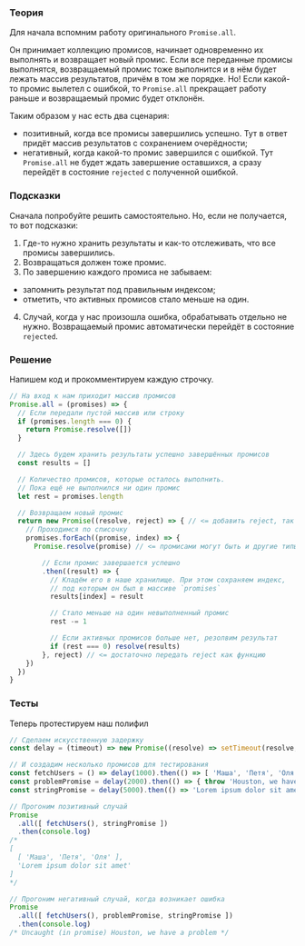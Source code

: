 ### Теория

Для начала вспомним работу оригинального `Promise.all`.

Он принимает коллекцию промисов, начинает одновременно их выполнять и возвращает новый промис. Если все переданные промисы выполнятся, возвращаемый промис тоже выполнится и в нём будет лежать массив результатов, причём в том же порядке. Но! Если какой-то промис вылетел с ошибкой, то `Promise.all` прекращает работу раньше и возвращаемый промис будет отклонён.

Таким образом у нас есть два сценария:

- позитивный, когда все промисы завершились успешно. Тут в ответ придёт массив результатов с сохранением очерёдности;
- негативный, когда какой-то промис завершился с ошибкой. Тут `Promise.all` не будет ждать завершение оставшихся, а сразу перейдёт в состояние `rejected` с полученной ошибкой.

### Подсказки

Сначала попробуйте решить самостоятельно. Но, если не получается, то вот подсказки:

1. Где-то нужно хранить результаты и как-то отслеживать, что все промисы завершились.
2. Возвращаться должен тоже промис.
3. По завершению каждого промиса не забываем:
  - запомнить результат под правильным индексом;
  - отметить, что активных промисов стало меньше на один.
4. Случай, когда у нас произошла ошибка, обрабатывать отдельно не нужно. Возвращаемый промис автоматически перейдёт в состояние `rejected`.

### Решение

Напишем код и прокомментируем каждую строчку.

```jsx
// На вход к нам приходит массив промисов
Promise.all = (promises) => {
  // Если передали пустой массив или строку
  if (promises.length === 0) {
    return Promise.resolve([])
  }

  // Здесь будем хранить результаты успешно завершённых промисов
  const results = []

  // Количество промисов, которые осталось выполнить.
  // Пока ещё не выполнился ни один промис
  let rest = promises.length

  // Возвращаем новый промис
  return new Promise((resolve, reject) => { // <= добавить reject, так он должен обрабатывать ошибки
    // Проходимся по списочку
    promises.forEach((promise, index) => {
      Promise.resolve(promise) // <= промисами могут быть и другие типы данных

        // Если промис завершается успешно
        .then((result) => {
          // Кладём его в наше хранилище. При этом сохраняем индекс,
          // под которым он был в массиве `promises`
          results[index] = result

          // Стало меньше на один невыполненный промис
          rest -= 1

          // Если активных промисов больше нет, резолвим результат
          if (rest === 0) resolve(results)
        }, reject) // <= достаточно передать reject как функцию
    })
  })
}
```

### Тесты

Теперь протестируем наш полифил

```jsx
// Сделаем искусственную задержку
const delay = (timeout) => new Promise((resolve) => setTimeout(resolve, timeout))

// И создадим несколько промисов для тестирования
const fetchUsers = () => delay(1000).then(() => [ 'Маша', 'Петя', 'Оля' ])
const problemPromise = delay(2000).then(() => { throw 'Houston, we have a problem' })
const stringPromise = delay(5000).then(() => 'Lorem ipsum dolor sit amet')

// Прогоним позитивный случай
Promise
  .all([ fetchUsers(), stringPromise ])
  .then(console.log)
/*
[
  [ 'Маша', 'Петя', 'Оля' ],
  'Lorem ipsum dolor sit amet'
]
*/

// Прогоним негативный случай, когда возникает ошибка
Promise
  .all([ fetchUsers(), problemPromise, stringPromise ])
  .then(console.log)
/* Uncaught (in promise) Houston, we have a problem */
```
